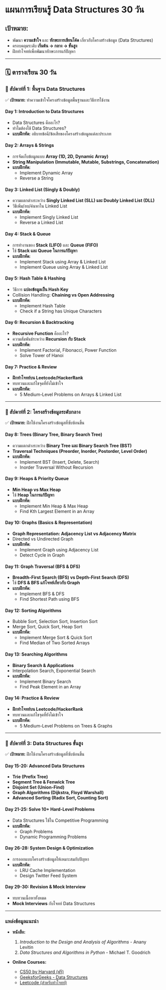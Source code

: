 # **แผนการเรียนรู้ Data Structures 30 วัน**

## **เป้าหมาย:**
- พัฒนา **ความเข้าใจ** และ **ทักษะการเขียนโค้ด** เกี่ยวกับโครงสร้างข้อมูล (Data Structures)
- ครอบคลุมระดับ **เริ่มต้น → กลาง → ขั้นสูง**
- ฝึกทำโจทย์เพื่อพัฒนาทักษะการแก้ปัญหา  

---

## **🗓 ตารางเรียน 30 วัน**

### **📌 สัปดาห์ที่ 1: พื้นฐาน Data Structures**
✅ **เป้าหมาย:** ทำความเข้าใจโครงสร้างข้อมูลพื้นฐานและวิธีการใช้งาน

#### **Day 1: Introduction to Data Structures**
- Data Structures คืออะไร?
- ทำไมต้องใช้ Data Structures?
- **แบบฝึกหัด:** อธิบายข้อดี/ข้อเสียของโครงสร้างข้อมูลแต่ละประเภท  

#### **Day 2: Arrays & Strings**
- การจัดเก็บข้อมูลแบบ **Array (1D, 2D, Dynamic Array)**  
- **String Manipulation (Immutable, Mutable, Substrings, Concatenation)**  
- **แบบฝึกหัด:**  
  - Implement Dynamic Array  
  - Reverse a String  

#### **Day 3: Linked List (Singly & Doubly)**
- ความแตกต่างระหว่าง **Singly Linked List (SLL) และ Doubly Linked List (DLL)**  
- วิธีเพิ่ม/ลบ/ค้นหาใน Linked List  
- **แบบฝึกหัด:**  
  - Implement Singly Linked List  
  - Reverse a Linked List  

#### **Day 4: Stack & Queue**
- การทำงานของ **Stack (LIFO)** และ **Queue (FIFO)**  
- ใช้ **Stack และ Queue ในการแก้ปัญหา**  
- **แบบฝึกหัด:**  
  - Implement Stack using Array & Linked List  
  - Implement Queue using Array & Linked List  

#### **Day 5: Hash Table & Hashing**
- วิธีการ **แปลงข้อมูลเป็น Hash Key**  
- Collision Handling: **Chaining vs Open Addressing**  
- **แบบฝึกหัด:**  
  - Implement Hash Table  
  - Check if a String has Unique Characters  

#### **Day 6: Recursion & Backtracking**
- **Recursive Function** คืออะไร?  
- ความสัมพันธ์ระหว่าง **Recursion กับ Stack**  
- **แบบฝึกหัด:**  
  - Implement Factorial, Fibonacci, Power Function  
  - Solve Tower of Hanoi  

#### **Day 7: Practice & Review**
- **ฝึกทำโจทย์บน Leetcode/HackerRank**  
- ทบทวนและแก้ไขจุดที่ยังไม่เข้าใจ  
- **แบบฝึกหัด:**  
  - 5 Medium-Level Problems on Arrays & Linked List  

---

### **📌 สัปดาห์ที่ 2: โครงสร้างข้อมูลระดับกลาง**
✅ **เป้าหมาย:** ฝึกใช้งานโครงสร้างข้อมูลที่ซับซ้อนขึ้น  

#### **Day 8: Trees (Binary Tree, Binary Search Tree)**
- ความแตกต่างระหว่าง **Binary Tree และ Binary Search Tree (BST)**  
- **Traversal Techniques (Preorder, Inorder, Postorder, Level Order)**  
- **แบบฝึกหัด:**  
  - Implement BST (Insert, Delete, Search)  
  - Inorder Traversal Without Recursion  

#### **Day 9: Heaps & Priority Queue**
- **Min Heap vs Max Heap**  
- ใช้ **Heap ในการแก้ปัญหา**  
- **แบบฝึกหัด:**  
  - Implement Min Heap & Max Heap  
  - Find Kth Largest Element in an Array  

#### **Day 10: Graphs (Basics & Representation)**
- **Graph Representation: Adjacency List vs Adjacency Matrix**  
- Directed vs Undirected Graph  
- **แบบฝึกหัด:**  
  - Implement Graph using Adjacency List  
  - Detect Cycle in Graph  

#### **Day 11: Graph Traversal (BFS & DFS)**
- **Breadth-First Search (BFS) vs Depth-First Search (DFS)**  
- ใช้ **DFS & BFS แก้โจทย์เกี่ยวกับ Graph**  
- **แบบฝึกหัด:**  
  - Implement BFS & DFS  
  - Find Shortest Path using BFS  

#### **Day 12: Sorting Algorithms**
- Bubble Sort, Selection Sort, Insertion Sort  
- Merge Sort, Quick Sort, Heap Sort  
- **แบบฝึกหัด:**  
  - Implement Merge Sort & Quick Sort  
  - Find Median of Two Sorted Arrays  

#### **Day 13: Searching Algorithms**
- **Binary Search & Applications**  
- Interpolation Search, Exponential Search  
- **แบบฝึกหัด:**  
  - Implement Binary Search  
  - Find Peak Element in an Array  

#### **Day 14: Practice & Review**
- **ฝึกทำโจทย์บน Leetcode/HackerRank**  
- ทบทวนและแก้ไขจุดที่ยังไม่เข้าใจ  
- **แบบฝึกหัด:**  
  - 5 Medium-Level Problems on Trees & Graphs  

---

### **📌 สัปดาห์ที่ 3: Data Structures ขั้นสูง**
✅ **เป้าหมาย:** ฝึกใช้งานโครงสร้างข้อมูลที่ซับซ้อนขึ้น  

#### **Day 15-20: Advanced Data Structures**
- **Trie (Prefix Tree)**  
- **Segment Tree & Fenwick Tree**  
- **Disjoint Set (Union-Find)**  
- **Graph Algorithms (Dijkstra, Floyd Warshall)**  
- **Advanced Sorting (Radix Sort, Counting Sort)**  

#### **Day 21-25: Solve 10+ Hard-Level Problems**
- Data Structures ใช้ใน Competitive Programming  
- **แบบฝึกหัด:**  
  - Graph Problems  
  - Dynamic Programming Problems  

#### **Day 26-28: System Design & Optimization**
- การออกแบบโครงสร้างข้อมูลให้เหมาะสมกับปัญหา  
- **แบบฝึกหัด:**  
  - LRU Cache Implementation  
  - Design Twitter Feed System  

#### **Day 29-30: Revision & Mock Interview**
- ทบทวนเนื้อหาทั้งหมด  
- **Mock Interviews** กับโจทย์ Data Structures  

---

### **แหล่งข้อมูลแนะนำ**
- **หนังสือ:**  
  1. *Introduction to the Design and Analysis of Algorithms* - Anany Levitin  
  2. *Data Structures and Algorithms in Python* - Michael T. Goodrich  

- **Online Courses:**  
  - [CS50 by Harvard (ฟรี)](https://cs50.harvard.edu/)  
  - [GeeksforGeeks - Data Structures](https://www.geeksforgeeks.org/data-structures/)  
  - [Leetcode (สำหรับทำโจทย์)](https://leetcode.com/)
